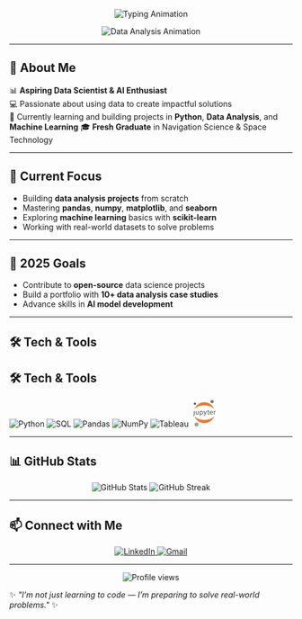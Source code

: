
<!-- Typing SVG Header -->
<p align="center">
  <img src="https://readme-typing-svg.herokuapp.com?color=F77F00&size=28&center=true&vCenter=true&width=650&speed=80&pause=1200&lines=Hi+World!+%F0%9F%91%8B+I'm+Salma+Mostafa;Aspiring+Data+Scientist+%F0%9F%93%8A;Passionate+About+Turning+Data+Into+Insights;Always+Learning+%26+Ready+to+Collaborate" alt="Typing Animation" />
</p>


<!-- Data Science GIF -->
<p align="center">
  <img src="https://media.giphy.com/media/fAnzw6YK33jMwzp5wp/giphy.gif" width="500" alt="Data Analysis Animation" />
</p>

---

## 🌟 About Me
 
📊 **Aspiring Data Scientist & AI Enthusiast**  
💻 Passionate about using data to create impactful solutions  
🚀 Currently learning and building projects in **Python**, **Data Analysis**, and **Machine Learning**
🎓 **Fresh Graduate** in Navigation Science & Space Technology 

---

## 🚀 Current Focus
- Building **data analysis projects** from scratch  
- Mastering **pandas**, **numpy**, **matplotlib**, and **seaborn**  
- Exploring **machine learning** basics with **scikit-learn**  
- Working with real-world datasets to solve problems

---

## 🎯 2025 Goals
- Contribute to **open-source** data science projects  
- Build a portfolio with **10+ data analysis case studies**  
- Advance skills in **AI model development**

---

## 🛠 Tech & Tools
## 🛠 Tech & Tools
<p>
  <img src="https://img.icons8.com/color/48/python.png" alt="Python"/>
  <img src="https://img.icons8.com/ios-filled/50/sql.png" alt="SQL"/>
  <img src="https://img.icons8.com/color/48/pandas.png" alt="Pandas"/>
  <img src="https://img.icons8.com/color/48/numpy.png" alt="NumPy"/>
  <img src="https://img.icons8.com/color/48/tableau-software.png" alt="Tableau"/>
  <img src="https://raw.githubusercontent.com/github/explore/main/topics/jupyter-notebook/jupyter-notebook.png" width="48" alt="Jupyter Notebook"/>
</p>

---

## 📊 GitHub Stats
<p align="center">
  <img src="https://github-readme-stats.vercel.app/api?username=SalmaMostafa&show_icons=true&theme=tokyonight" alt="GitHub Stats" />
  <img src="https://github-readme-streak-stats.herokuapp.com/?user=SalmaMostafa&theme=tokyonight" alt="GitHub Streak" />
</p>

---

## 📫 Connect with Me
<p align="center">
  <a href="https://www.linkedin.com/in/salma-mostafa2001/" target="_blank">
    <img src="https://img.icons8.com/fluency/48/linkedin.png" alt="LinkedIn"/>
  </a>
  <a href="mailto:salma2024mostafa@gmail.com">
    <img src="https://img.icons8.com/fluency/48/gmail-new.png" alt="Gmail"/>
  </a>
  
</p>

---

<p align="center">
  <img src="https://komarev.com/ghpvc/?username=SalmaMostafa&style=flat-square&color=orange" alt="Profile views"/>
</p>

✨ *"I’m not just learning to code — I’m preparing to solve real-world problems."* ✨
